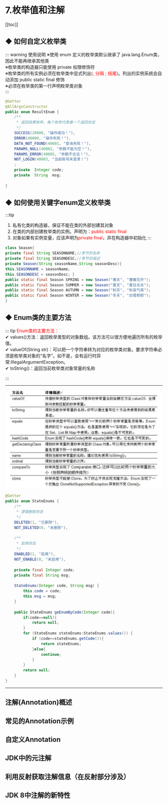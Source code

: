 # 7.枚举值和注解
[[toc]]
## ◆ 如何自定义枚举类
::: warning 使用说明
※使用 enum 定义的枚举类默认继承了 java.lang.Enum类，因此不能再继承其他类  
※枚举类的构造器只能使用 private 权限修饰符  
※枚举类的所有实例必须在枚举类中显式列出<font color='red'>(, 分隔 ; 结尾)</font>。列出的实例系统会自动添加 public static final 修饰  
※必须在枚举类的第一行声明枚举类对象  
:::

```java
@Getter
@AllArgsConstructor
public enum ResultEnum {
    /**
     * 返回结果枚举，每个枚举代表着一个返回状态
     */
    SUCCESS(20000, "操作成功！"),
    ERROR(40000, "操作失败！"),
    DATA_NOT_FOUND(40001, "查询失败！"),
    PARAMS_NULL(40002, "参数不能为空！"),
    PARAMS_ERROR(40005, "参数不合法！"),
    NOT_LOGIN(40003, "当前账号未登录！")
    ;
    private  Integer code;
    private  String  msg;

}
```
## ◆ 如何使用关键字enum定义枚举类

:::tip
1. 私有化类的构造器，保证不能在类的外部创建其对象
2. 在类的内部创建枚举类的实例。声明为：<font color='red'>public static final</font> 
3. 对象如果有实例变量，应该声明为<font color='red'>private final</font>，并在构造器中初始化
:::

```java
class Season{
private final String SEASONNAME;//季节的名称
private final String SEASONDESC;//季节的描述
private Season(String seasonName,String seasonDesc){
this.SEASONNAME = seasonName;
this.SEASONDESC = seasonDesc; }
public static final Season SPRING = new Season("春天", "春暖花开");
public static final Season SUMMER = new Season("夏天", "夏日炎炎");
public static final Season AUTUMN = new Season("秋天", "秋高气爽");
public static final Season WINTER = new Season("冬天", "白雪皑皑");
}
```

## ◆ Enum类的主要方法
::: tip <font color='red'>Enum类的主要方法：</font>  
✔ values()方法：返回枚举类型的对象数组。该方法可以很方便地遍历所有的枚举值。   
✔ valueOf(String str)：可以把一个字符串转为对应的枚举类对象。要求字符串必须是枚举类对象的“名字”。如不是，会有运行时异常:IllegalArgumentException。   
✔ toString()：返回当前枚举类对象常量的名称  

:::

----
![enum](../image/enum.png)
```java
@Getter
public enum StateEnums {
    /**
     * 逻辑删除状态
     */
    DELETED(1, "已删除"),
    NOT_DELETED(0, "未删除"),

    /**
     * 启用状态
     */
    ENABLED(1, "启用"),
    NOT_ENABLE(0, "未启用"),

    private final Integer code;
    private final String msg;

    StateEnums(Integer code, String msg) {
        this.code = code;
        this.msg = msg;
    }

    public StateEnums geEnumByCode(Integer code){
        if(code==null){
            return null;
        }
        for (StateEnums stateEnums:StateEnums.values()) {
            if (code==stateEnums.getCode()){
                return stateEnums;
            }else{
                continue;
            }
        }
        return null;
    }
}
```
-----------------------------

## 注解(Annotation)概述
## 常见的Annotation示例
## 自定义Annotation
## JDK中的元注解
## 利用反射获取注解信息（在反射部分涉及）
## JDK 8中注解的新特性